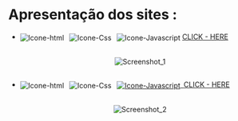 # Apresentação dos sites :
 
 - <div>
    <div>
      <img align="center" alt="Icone-html" src="https://img.shields.io/badge/HTML5-E34F26?style=for-the-badge&logo=html5&logoColor=white">&ensp;
      <img align="center" alt="Icone-Css" src="https://img.shields.io/badge/CSS3-1572B6?style=for-the-badge&logo=css3&logoColor=white">&ensp;
      <img align="center" alt="Icone-Javascript" src="https://img.shields.io/badge/JavaScript-323330?style=for-the-badge&logo=javascript&logoColor=F7DF1E">
      <a href="https://carlosvarao.github.io/Projetos-de-aprendizagem/Projeto-relogio/index.html" target="_blank"><span>CLICK - HERE</span></a>
    </div>

    <div align="center" style="display: inline_block"><br>

     ![Screenshot_1](https://github.com/CarlosVarao/Projetos-de-aprendizagem/assets/127850509/efdbcd7c-1c00-41ff-9b19-403b6ccbb9a2)

    </div>
</div>

##

 - <div>
    <div>
      <img align="center" alt="Icone-html" src="https://img.shields.io/badge/HTML5-E34F26?style=for-the-badge&logo=html5&logoColor=white">&ensp;
      <img align="center" alt="Icone-Css" src="https://img.shields.io/badge/CSS3-1572B6?style=for-the-badge&logo=css3&logoColor=white">&ensp;
      <a href="https://carlosvarao.github.io/Projetos-de-aprendizagem/Projeto-validador-de-idade/index.html" target="_blank">
      <img align="center" alt="Icone-Javascript" src="https://img.shields.io/badge/JavaScript-323330?style=for-the-badge&logo=javascript&logoColor=F7DF1E">&ensp;<span>CLICK - HERE</span>
      </a>
    </div>

    <div align="center" style="display: inline_block"><br>

    ![Screenshot_2](https://github.com/CarlosVarao/Projetos-de-aprendizagem/assets/127850509/d8619c34-c5a2-4c89-98b5-3f7fe3681797) 

    </div>
</div>
